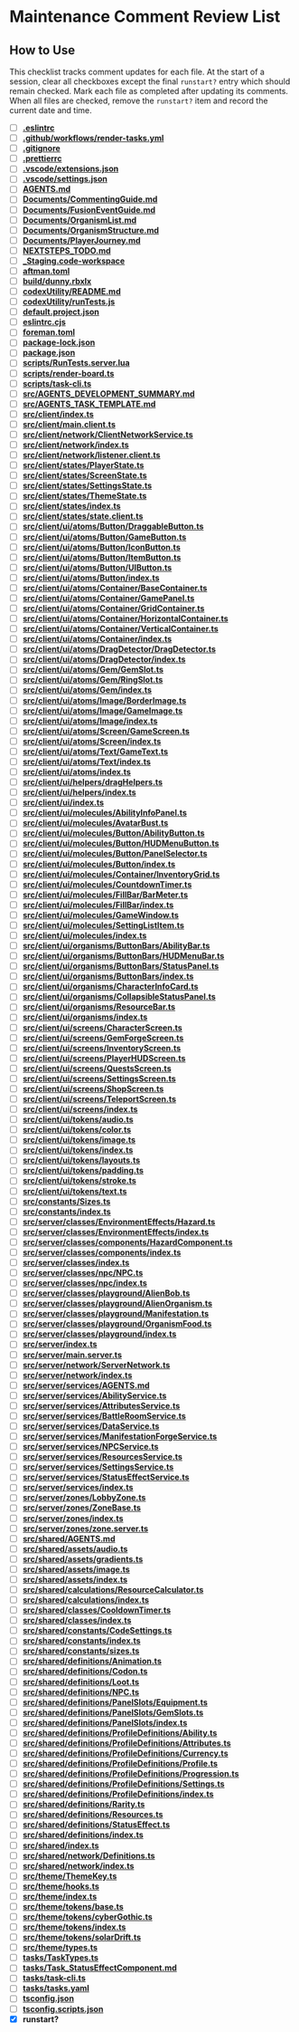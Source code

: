 # Maintenance Comment Review List

## How to Use
This checklist tracks comment updates for each file.
At the start of a session, clear all checkboxes except the final `runstart?` entry which should remain checked.
Mark each file as completed after updating its comments. When all files are checked, remove the `runstart?` item and record the current date and time.

- [ ] **[.eslintrc](./.eslintrc)**
- [ ] **[.github/workflows/render-tasks.yml](./.github/workflows/render-tasks.yml)**
- [ ] **[.gitignore](./.gitignore)**
- [ ] **[.prettierrc](./.prettierrc)**
- [ ] **[.vscode/extensions.json](./.vscode/extensions.json)**
- [ ] **[.vscode/settings.json](./.vscode/settings.json)**
- [ ] **[AGENTS.md](./AGENTS.md)**
- [ ] **[Documents/CommentingGuide.md](./Documents/CommentingGuide.md)**
- [ ] **[Documents/FusionEventGuide.md](./Documents/FusionEventGuide.md)**
- [ ] **[Documents/OrganismList.md](./Documents/OrganismList.md)**
- [ ] **[Documents/OrganismStructure.md](./Documents/OrganismStructure.md)**
- [ ] **[Documents/PlayerJourney.md](./Documents/PlayerJourney.md)**
- [ ] **[NEXTSTEPS_TODO.md](./NEXTSTEPS_TODO.md)**
- [ ] **[_Staging.code-workspace](./_Staging.code-workspace)**
- [ ] **[aftman.toml](./aftman.toml)**
- [ ] **[build/dunny.rbxlx](./build/dunny.rbxlx)**
- [ ] **[codexUtility/README.md](./codexUtility/README.md)**
- [ ] **[codexUtility/runTests.js](./codexUtility/runTests.js)**
- [ ] **[default.project.json](./default.project.json)**
- [ ] **[eslintrc.cjs](./eslintrc.cjs)**
- [ ] **[foreman.toml](./foreman.toml)**
- [ ] **[package-lock.json](./package-lock.json)**
- [ ] **[package.json](./package.json)**
- [ ] **[scripts/RunTests.server.lua](./scripts/RunTests.server.lua)**
- [ ] **[scripts/render-board.ts](./scripts/render-board.ts)**
- [ ] **[scripts/task-cli.ts](./scripts/task-cli.ts)**
- [ ] **[src/AGENTS_DEVELOPMENT_SUMMARY.md](./src/AGENTS_DEVELOPMENT_SUMMARY.md)**
- [ ] **[src/AGENTS_TASK_TEMPLATE.md](./src/AGENTS_TASK_TEMPLATE.md)**
- [ ] **[src/client/index.ts](./src/client/index.ts)**
- [ ] **[src/client/main.client.ts](./src/client/main.client.ts)**
- [ ] **[src/client/network/ClientNetworkService.ts](./src/client/network/ClientNetworkService.ts)**
- [ ] **[src/client/network/index.ts](./src/client/network/index.ts)**
- [ ] **[src/client/network/listener.client.ts](./src/client/network/listener.client.ts)**
- [ ] **[src/client/states/PlayerState.ts](./src/client/states/PlayerState.ts)**
- [ ] **[src/client/states/ScreenState.ts](./src/client/states/ScreenState.ts)**
- [ ] **[src/client/states/SettingsState.ts](./src/client/states/SettingsState.ts)**
- [ ] **[src/client/states/ThemeState.ts](./src/client/states/ThemeState.ts)**
- [ ] **[src/client/states/index.ts](./src/client/states/index.ts)**
- [ ] **[src/client/states/state.client.ts](./src/client/states/state.client.ts)**
- [ ] **[src/client/ui/atoms/Button/DraggableButton.ts](./src/client/ui/atoms/Button/DraggableButton.ts)**
- [ ] **[src/client/ui/atoms/Button/GameButton.ts](./src/client/ui/atoms/Button/GameButton.ts)**
- [ ] **[src/client/ui/atoms/Button/IconButton.ts](./src/client/ui/atoms/Button/IconButton.ts)**
- [ ] **[src/client/ui/atoms/Button/ItemButton.ts](./src/client/ui/atoms/Button/ItemButton.ts)**
- [ ] **[src/client/ui/atoms/Button/UIButton.ts](./src/client/ui/atoms/Button/UIButton.ts)**
- [ ] **[src/client/ui/atoms/Button/index.ts](./src/client/ui/atoms/Button/index.ts)**
- [ ] **[src/client/ui/atoms/Container/BaseContainer.ts](./src/client/ui/atoms/Container/BaseContainer.ts)**
- [ ] **[src/client/ui/atoms/Container/GamePanel.ts](./src/client/ui/atoms/Container/GamePanel.ts)**
- [ ] **[src/client/ui/atoms/Container/GridContainer.ts](./src/client/ui/atoms/Container/GridContainer.ts)**
- [ ] **[src/client/ui/atoms/Container/HorizontalContainer.ts](./src/client/ui/atoms/Container/HorizontalContainer.ts)**
- [ ] **[src/client/ui/atoms/Container/VerticalContainer.ts](./src/client/ui/atoms/Container/VerticalContainer.ts)**
- [ ] **[src/client/ui/atoms/Container/index.ts](./src/client/ui/atoms/Container/index.ts)**
- [ ] **[src/client/ui/atoms/DragDetector/DragDetector.ts](./src/client/ui/atoms/DragDetector/DragDetector.ts)**
- [ ] **[src/client/ui/atoms/DragDetector/index.ts](./src/client/ui/atoms/DragDetector/index.ts)**
- [ ] **[src/client/ui/atoms/Gem/GemSlot.ts](./src/client/ui/atoms/Gem/GemSlot.ts)**
- [ ] **[src/client/ui/atoms/Gem/RingSlot.ts](./src/client/ui/atoms/Gem/RingSlot.ts)**
- [ ] **[src/client/ui/atoms/Gem/index.ts](./src/client/ui/atoms/Gem/index.ts)**
- [ ] **[src/client/ui/atoms/Image/BorderImage.ts](./src/client/ui/atoms/Image/BorderImage.ts)**
- [ ] **[src/client/ui/atoms/Image/GameImage.ts](./src/client/ui/atoms/Image/GameImage.ts)**
- [ ] **[src/client/ui/atoms/Image/index.ts](./src/client/ui/atoms/Image/index.ts)**
- [ ] **[src/client/ui/atoms/Screen/GameScreen.ts](./src/client/ui/atoms/Screen/GameScreen.ts)**
- [ ] **[src/client/ui/atoms/Screen/index.ts](./src/client/ui/atoms/Screen/index.ts)**
- [ ] **[src/client/ui/atoms/Text/GameText.ts](./src/client/ui/atoms/Text/GameText.ts)**
- [ ] **[src/client/ui/atoms/Text/index.ts](./src/client/ui/atoms/Text/index.ts)**
- [ ] **[src/client/ui/atoms/index.ts](./src/client/ui/atoms/index.ts)**
- [ ] **[src/client/ui/helpers/dragHelpers.ts](./src/client/ui/helpers/dragHelpers.ts)**
- [ ] **[src/client/ui/helpers/index.ts](./src/client/ui/helpers/index.ts)**
- [ ] **[src/client/ui/index.ts](./src/client/ui/index.ts)**
- [ ] **[src/client/ui/molecules/AbilityInfoPanel.ts](./src/client/ui/molecules/AbilityInfoPanel.ts)**
- [ ] **[src/client/ui/molecules/AvatarBust.ts](./src/client/ui/molecules/AvatarBust.ts)**
- [ ] **[src/client/ui/molecules/Button/AbilityButton.ts](./src/client/ui/molecules/Button/AbilityButton.ts)**
- [ ] **[src/client/ui/molecules/Button/HUDMenuButton.ts](./src/client/ui/molecules/Button/HUDMenuButton.ts)**
- [ ] **[src/client/ui/molecules/Button/PanelSelector.ts](./src/client/ui/molecules/Button/PanelSelector.ts)**
- [ ] **[src/client/ui/molecules/Button/index.ts](./src/client/ui/molecules/Button/index.ts)**
- [ ] **[src/client/ui/molecules/Container/InventoryGrid.ts](./src/client/ui/molecules/Container/InventoryGrid.ts)**
- [ ] **[src/client/ui/molecules/CountdownTimer.ts](./src/client/ui/molecules/CountdownTimer.ts)**
- [ ] **[src/client/ui/molecules/FillBar/BarMeter.ts](./src/client/ui/molecules/FillBar/BarMeter.ts)**
- [ ] **[src/client/ui/molecules/FillBar/index.ts](./src/client/ui/molecules/FillBar/index.ts)**
- [ ] **[src/client/ui/molecules/GameWindow.ts](./src/client/ui/molecules/GameWindow.ts)**
- [ ] **[src/client/ui/molecules/SettingListItem.ts](./src/client/ui/molecules/SettingListItem.ts)**
- [ ] **[src/client/ui/molecules/index.ts](./src/client/ui/molecules/index.ts)**
- [ ] **[src/client/ui/organisms/ButtonBars/AbilityBar.ts](./src/client/ui/organisms/ButtonBars/AbilityBar.ts)**
- [ ] **[src/client/ui/organisms/ButtonBars/HUDMenuBar.ts](./src/client/ui/organisms/ButtonBars/HUDMenuBar.ts)**
- [ ] **[src/client/ui/organisms/ButtonBars/StatusPanel.ts](./src/client/ui/organisms/ButtonBars/StatusPanel.ts)**
- [ ] **[src/client/ui/organisms/ButtonBars/index.ts](./src/client/ui/organisms/ButtonBars/index.ts)**
- [ ] **[src/client/ui/organisms/CharacterInfoCard.ts](./src/client/ui/organisms/CharacterInfoCard.ts)**
- [ ] **[src/client/ui/organisms/CollapsibleStatusPanel.ts](./src/client/ui/organisms/CollapsibleStatusPanel.ts)**
- [ ] **[src/client/ui/organisms/ResourceBar.ts](./src/client/ui/organisms/ResourceBar.ts)**
- [ ] **[src/client/ui/organisms/index.ts](./src/client/ui/organisms/index.ts)**
- [ ] **[src/client/ui/screens/CharacterScreen.ts](./src/client/ui/screens/CharacterScreen.ts)**
- [ ] **[src/client/ui/screens/GemForgeScreen.ts](./src/client/ui/screens/GemForgeScreen.ts)**
- [ ] **[src/client/ui/screens/InventoryScreen.ts](./src/client/ui/screens/InventoryScreen.ts)**
- [ ] **[src/client/ui/screens/PlayerHUDScreen.ts](./src/client/ui/screens/PlayerHUDScreen.ts)**
- [ ] **[src/client/ui/screens/QuestsScreen.ts](./src/client/ui/screens/QuestsScreen.ts)**
- [ ] **[src/client/ui/screens/SettingsScreen.ts](./src/client/ui/screens/SettingsScreen.ts)**
- [ ] **[src/client/ui/screens/ShopScreen.ts](./src/client/ui/screens/ShopScreen.ts)**
- [ ] **[src/client/ui/screens/TeleportScreen.ts](./src/client/ui/screens/TeleportScreen.ts)**
- [ ] **[src/client/ui/screens/index.ts](./src/client/ui/screens/index.ts)**
- [ ] **[src/client/ui/tokens/audio.ts](./src/client/ui/tokens/audio.ts)**
- [ ] **[src/client/ui/tokens/color.ts](./src/client/ui/tokens/color.ts)**
- [ ] **[src/client/ui/tokens/image.ts](./src/client/ui/tokens/image.ts)**
- [ ] **[src/client/ui/tokens/index.ts](./src/client/ui/tokens/index.ts)**
- [ ] **[src/client/ui/tokens/layouts.ts](./src/client/ui/tokens/layouts.ts)**
- [ ] **[src/client/ui/tokens/padding.ts](./src/client/ui/tokens/padding.ts)**
- [ ] **[src/client/ui/tokens/stroke.ts](./src/client/ui/tokens/stroke.ts)**
- [ ] **[src/client/ui/tokens/text.ts](./src/client/ui/tokens/text.ts)**
- [ ] **[src/constants/Sizes.ts](./src/constants/Sizes.ts)**
- [ ] **[src/constants/index.ts](./src/constants/index.ts)**
- [ ] **[src/server/classes/EnvironmentEffects/Hazard.ts](./src/server/classes/EnvironmentEffects/Hazard.ts)**
- [ ] **[src/server/classes/EnvironmentEffects/index.ts](./src/server/classes/EnvironmentEffects/index.ts)**
- [ ] **[src/server/classes/components/HazardComponent.ts](./src/server/classes/components/HazardComponent.ts)**
- [ ] **[src/server/classes/components/index.ts](./src/server/classes/components/index.ts)**
- [ ] **[src/server/classes/index.ts](./src/server/classes/index.ts)**
- [ ] **[src/server/classes/npc/NPC.ts](./src/server/classes/npc/NPC.ts)**
- [ ] **[src/server/classes/npc/index.ts](./src/server/classes/npc/index.ts)**
- [ ] **[src/server/classes/playground/AlienBob.ts](./src/server/classes/playground/AlienBob.ts)**
- [ ] **[src/server/classes/playground/AlienOrganism.ts](./src/server/classes/playground/AlienOrganism.ts)**
- [ ] **[src/server/classes/playground/Manifestation.ts](./src/server/classes/playground/Manifestation.ts)**
- [ ] **[src/server/classes/playground/OrganismFood.ts](./src/server/classes/playground/OrganismFood.ts)**
- [ ] **[src/server/classes/playground/index.ts](./src/server/classes/playground/index.ts)**
- [ ] **[src/server/index.ts](./src/server/index.ts)**
- [ ] **[src/server/main.server.ts](./src/server/main.server.ts)**
- [ ] **[src/server/network/ServerNetwork.ts](./src/server/network/ServerNetwork.ts)**
- [ ] **[src/server/network/index.ts](./src/server/network/index.ts)**
- [ ] **[src/server/services/AGENTS.md](./src/server/services/AGENTS.md)**
- [ ] **[src/server/services/AbilityService.ts](./src/server/services/AbilityService.ts)**
- [ ] **[src/server/services/AttributesService.ts](./src/server/services/AttributesService.ts)**
- [ ] **[src/server/services/BattleRoomService.ts](./src/server/services/BattleRoomService.ts)**
- [ ] **[src/server/services/DataService.ts](./src/server/services/DataService.ts)**
- [ ] **[src/server/services/ManifestationForgeService.ts](./src/server/services/ManifestationForgeService.ts)**
- [ ] **[src/server/services/NPCService.ts](./src/server/services/NPCService.ts)**
- [ ] **[src/server/services/ResourcesService.ts](./src/server/services/ResourcesService.ts)**
- [ ] **[src/server/services/SettingsService.ts](./src/server/services/SettingsService.ts)**
- [ ] **[src/server/services/StatusEffectService.ts](./src/server/services/StatusEffectService.ts)**
- [ ] **[src/server/services/index.ts](./src/server/services/index.ts)**
- [ ] **[src/server/zones/LobbyZone.ts](./src/server/zones/LobbyZone.ts)**
- [ ] **[src/server/zones/ZoneBase.ts](./src/server/zones/ZoneBase.ts)**
- [ ] **[src/server/zones/index.ts](./src/server/zones/index.ts)**
- [ ] **[src/server/zones/zone.server.ts](./src/server/zones/zone.server.ts)**
- [ ] **[src/shared/AGENTS.md](./src/shared/AGENTS.md)**
- [ ] **[src/shared/assets/audio.ts](./src/shared/assets/audio.ts)**
- [ ] **[src/shared/assets/gradients.ts](./src/shared/assets/gradients.ts)**
- [ ] **[src/shared/assets/image.ts](./src/shared/assets/image.ts)**
- [ ] **[src/shared/assets/index.ts](./src/shared/assets/index.ts)**
- [ ] **[src/shared/calculations/ResourceCalculator.ts](./src/shared/calculations/ResourceCalculator.ts)**
- [ ] **[src/shared/calculations/index.ts](./src/shared/calculations/index.ts)**
- [ ] **[src/shared/classes/CooldownTimer.ts](./src/shared/classes/CooldownTimer.ts)**
- [ ] **[src/shared/classes/index.ts](./src/shared/classes/index.ts)**
- [ ] **[src/shared/constants/CodeSettings.ts](./src/shared/constants/CodeSettings.ts)**
- [ ] **[src/shared/constants/index.ts](./src/shared/constants/index.ts)**
- [ ] **[src/shared/constants/sizes.ts](./src/shared/constants/sizes.ts)**
- [ ] **[src/shared/definitions/Animation.ts](./src/shared/definitions/Animation.ts)**
- [ ] **[src/shared/definitions/Codon.ts](./src/shared/definitions/Codon.ts)**
- [ ] **[src/shared/definitions/Loot.ts](./src/shared/definitions/Loot.ts)**
- [ ] **[src/shared/definitions/NPC.ts](./src/shared/definitions/NPC.ts)**
- [ ] **[src/shared/definitions/PanelSlots/Equipment.ts](./src/shared/definitions/PanelSlots/Equipment.ts)**
- [ ] **[src/shared/definitions/PanelSlots/GemSlots.ts](./src/shared/definitions/PanelSlots/GemSlots.ts)**
- [ ] **[src/shared/definitions/PanelSlots/index.ts](./src/shared/definitions/PanelSlots/index.ts)**
- [ ] **[src/shared/definitions/ProfileDefinitions/Ability.ts](./src/shared/definitions/ProfileDefinitions/Ability.ts)**
- [ ] **[src/shared/definitions/ProfileDefinitions/Attributes.ts](./src/shared/definitions/ProfileDefinitions/Attributes.ts)**
- [ ] **[src/shared/definitions/ProfileDefinitions/Currency.ts](./src/shared/definitions/ProfileDefinitions/Currency.ts)**
- [ ] **[src/shared/definitions/ProfileDefinitions/Profile.ts](./src/shared/definitions/ProfileDefinitions/Profile.ts)**
- [ ] **[src/shared/definitions/ProfileDefinitions/Progression.ts](./src/shared/definitions/ProfileDefinitions/Progression.ts)**
- [ ] **[src/shared/definitions/ProfileDefinitions/Settings.ts](./src/shared/definitions/ProfileDefinitions/Settings.ts)**
- [ ] **[src/shared/definitions/ProfileDefinitions/index.ts](./src/shared/definitions/ProfileDefinitions/index.ts)**
- [ ] **[src/shared/definitions/Rarity.ts](./src/shared/definitions/Rarity.ts)**
- [ ] **[src/shared/definitions/Resources.ts](./src/shared/definitions/Resources.ts)**
- [ ] **[src/shared/definitions/StatusEffect.ts](./src/shared/definitions/StatusEffect.ts)**
- [ ] **[src/shared/definitions/index.ts](./src/shared/definitions/index.ts)**
- [ ] **[src/shared/index.ts](./src/shared/index.ts)**
- [ ] **[src/shared/network/Definitions.ts](./src/shared/network/Definitions.ts)**
- [ ] **[src/shared/network/index.ts](./src/shared/network/index.ts)**
- [ ] **[src/theme/ThemeKey.ts](./src/theme/ThemeKey.ts)**
- [ ] **[src/theme/hooks.ts](./src/theme/hooks.ts)**
- [ ] **[src/theme/index.ts](./src/theme/index.ts)**
- [ ] **[src/theme/tokens/base.ts](./src/theme/tokens/base.ts)**
- [ ] **[src/theme/tokens/cyberGothic.ts](./src/theme/tokens/cyberGothic.ts)**
- [ ] **[src/theme/tokens/index.ts](./src/theme/tokens/index.ts)**
- [ ] **[src/theme/tokens/solarDrift.ts](./src/theme/tokens/solarDrift.ts)**
- [ ] **[src/theme/types.ts](./src/theme/types.ts)**
- [ ] **[tasks/TaskTypes.ts](./tasks/TaskTypes.ts)**
- [ ] **[tasks/Task_StatusEffectComponent.md](./tasks/Task_StatusEffectComponent.md)**
- [ ] **[tasks/task-cli.ts](./tasks/task-cli.ts)**
- [ ] **[tasks/tasks.yaml](./tasks/tasks.yaml)**
- [ ] **[tsconfig.json](./tsconfig.json)**
- [ ] **[tsconfig.scripts.json](./tsconfig.scripts.json)**
- [x] **runstart?**
